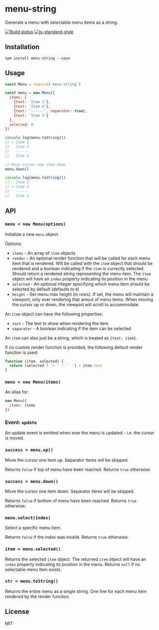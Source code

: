 # menu-string

Generate a menu with selectable menu items as a string.

[![Build status](https://travis-ci.org/watson/menu-string.svg?branch=master)](https://travis-ci.org/watson/menu-string)
[![js-standard-style](https://img.shields.io/badge/code%20style-standard-brightgreen.svg?style=flat)](https://github.com/feross/standard)

## Installation

```
npm install menu-string --save
```

## Usage

```js
const Menu = require('menu-string')

const menu = new Menu({
  items: [
    {text: 'Item 1'},
    {text: 'Item 2'},
    {text: '------', separator: true},
    {text: 'Item 3'}
  ],
  selected: 0
})

console.log(menu.toString())
// > Item 1
//   Item 2
//   ------
//   Item 3

// Move cursor one item down
menu.down()

console.log(menu.toString())
//   Item 1
// > Item 2
//   ------
//   Item 3
```

## API

### `menu = new Menu(options)`

Initialize a new `menu` object.

Options:

- `items` - An array of `item` objects
- `render` - An optional render function that will be called for each
  menu item that is rendered. Will be called with the `item` object that
  should be rendered and a boolean indicating if the `item` is currectly
  selected. Should return a rendered string representing the menu item.
  The `item` object will have an `index` property indicating its
  position in the menu
- `selected` - An optional integer specifying which menu item should be
  selected by default (defaults to `0`)
- `height` - Set menu max height (in rows). If set, the menu will
  maintain a viewport, only ever rendering that amout of menu items.
  When moving the cursor up or down, the viewport will scroll to
  accommodate.

An `item` object can have the following properties:

- `text` - The text to show when rendering the item
- `separator` - A boolean indicating if the item can be selected

An `item` can also just be a string, which is treated as `{text: item}`.

If no custom render function is provided, the following default render
function is used:

```js
function (item, selected) {
  return (selected ? '> ' : '  ') + item.text
}
```

### `menu = new Menu(items)`

An alias for:

```js
new Menu({
  items: items
})
```

### Event: `update`

An update event is emitted when ever the menu is updated - i.e. the
cursor is moved.

### `success = menu.up()`

Move the cursor one item up. Separator items will be skipped.

Returns `false` if top of menu have been reached. Returns `true`
otherwise.

### `success = menu.down()`

Move the cursor one item down. Separator items will be skipped.

Returns `false` if bottom of menu have been reached. Returns `true`
otherwise.

### `menu.select(index)`

Select a specific menu item.

Returns `false` if the index was invalid. Returns `true` otherwise.

### `item = menu.selected()`

Returns the selected `item` object. The returned `item` object will have
an `index` property indicating its position in the menu. Returns `null`
if no selectable menu item exists.

### `str = menu.toString()`

Returns the entire menu as a single string. One line for each menu item
rendered by the render function.

## License

MIT
